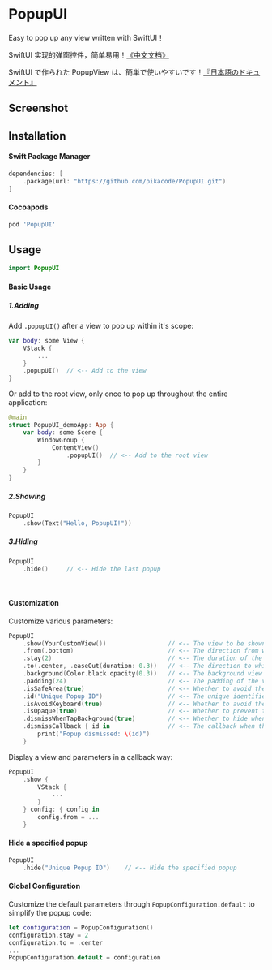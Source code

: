 # PopupUI
Easy to pop up any view written with SwiftUI！ 

SwiftUI 实现的弹窗控件，简单易用！[《中文文档》](README_CN.md)

SwiftUI で作られた PopupView は、簡単で使いやすいです！[『日本語のドキュメント』](README_JP.md)


 

## Screenshot

## Installation

#### Swift Package Manager

```swift
dependencies: [
    .package(url: "https://github.com/pikacode/PopupUI.git")
]
```


#### Cocoapods

```ruby
pod 'PopupUI'
```

  

## Usage
```swift
import PopupUI
```

#### Basic Usage

##### 1.Adding
Add `.popupUI()` after a view to pop up within it's scope:
```swift
var body: some View {
    VStack {
        ...
    }
    .popupUI()  // <-- Add to the view
}
```
Or add to the root view, only once to pop up throughout the entire application:
```swift
@main
struct PopupUI_demoApp: App {
    var body: some Scene {
        WindowGroup {
            ContentView()
                .popupUI()  // <-- Add to the root view
        }
    }
}
```

##### 2.Showing
```swift
PopupUI
    .show(Text("Hello, PopupUI!"))
```


##### 3.Hiding
```swift
PopupUI
    .hide()     // <-- Hide the last popup 
```


​    
#### Customization
Customize various parameters:
```swift
PopupUI
    .show(YourCustomView())                 // <-- The view to be shown
    .from(.bottom)                          // <-- The direction from which the view is shown
    .stay(2)                                // <-- The duration of the view staying
    .to(.center, .easeOut(duration: 0.3))   // <-- The direction to which the view is hidden
    .background(Color.black.opacity(0.3))   // <-- The background view
    .padding(24)                            // <-- The padding of the view
    .isSafeArea(true)                       // <-- Whether to avoid the safe area
    .id("Unique Popup ID")                  // <-- The unique identifier, when not passed, the same id is used by default, so only one popup can be displayed at a time, you can display multiple popups at the same time by setting different ids
    .isAvoidKeyboard(true)                  // <-- Whether to avoid the keyboard
    .isOpaque(true)                         // <-- Whether to prevent the user from interacting with the background view
    .dismissWhenTapBackground(true)         // <-- Whether to hide when the background view is tapped
    .dismissCallback { id in                // <-- The callback when the view is hidden
        print("Popup dismissed: \(id)")
    }
```

Display a view and parameters in a callback way:
```swift
PopupUI
    .show {
        VStack {
            ...
        }
    } config: { config in
        config.from = ...
    }
```

#### Hide a specified popup
```swift
PopupUI
    .hide("Unique Popup ID")    // <-- Hide the specified popup
```

  

#### Global Configuration
Customize the default parameters through `PopupConfiguration.default` to simplify the popup code:
```swift
let configuration = PopupConfiguration()
configuration.stay = 2
configuration.to = .center
...
PopupConfiguration.default = configuration
```
